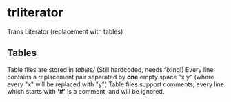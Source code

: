 # trliterator
Trans Literator (replacement with tables)

## Tables
Table files are stored in *tables/* (Still hardcoded, needs fixing!)
Every line contains a replacement pair separated by **one** empty space
"x y" (where every "x" will be replaced with "y")
Table files support comments, every line which starts with **'#'** is a comment,
 and will be ignored.
